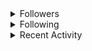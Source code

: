 <details><summary>Followers</summary><a href="https://github.com/eebalboni"><img src="https://avatars.githubusercontent.com/u/84345297?v=4" alt="eebalboni" style="width:42px;height:42px"></a><a href="https://github.com/PriscillaE1"><img src="https://avatars.githubusercontent.com/u/91395861?v=4" alt="PriscillaE1" style="width:42px;height:42px"></a></details>
<details><summary>Following</summary><a href="https://github.com/3b1b"><img src="https://avatars.githubusercontent.com/u/11601040?v=4" alt="3b1b" style="width:42px;height:42px"></a><a href="https://github.com/a-r-t"><img src="https://avatars.githubusercontent.com/u/26610904?v=4" alt="a-r-t" style="width:42px;height:42px"></a><a href="https://github.com/swirty"><img src="https://avatars.githubusercontent.com/u/35018264?v=4" alt="swirty" style="width:42px;height:42px"></a><a href="https://github.com/BobdaFett"><img src="https://avatars.githubusercontent.com/u/57099895?v=4" alt="BobdaFett" style="width:42px;height:42px"></a><a href="https://github.com/Clemeit"><img src="https://avatars.githubusercontent.com/u/60582814?v=4" alt="Clemeit" style="width:42px;height:42px"></a><a href="https://github.com/eebalboni"><img src="https://avatars.githubusercontent.com/u/84345297?v=4" alt="eebalboni" style="width:42px;height:42px"></a><a href="https://github.com/PriscillaE1"><img src="https://avatars.githubusercontent.com/u/91395861?v=4" alt="PriscillaE1" style="width:42px;height:42px"></a></details>
<details><summary>Recent Activity</summary><details><summary>Pushed 1 commits to <a href="https://github.com/LittleTealeaf/baritone">LittleTealeaf/baritone</a></summary></details><details><summary>Pushed 1 commits to <a href="https://github.com/LittleTealeaf/baritone">LittleTealeaf/baritone</a></summary></details><details><summary>Pushed 1 commits to <a href="https://github.com/LittleTealeaf/baritone">LittleTealeaf/baritone</a></summary></details><details><summary>Pushed 1 commits to <a href="https://github.com/LittleTealeaf/baritone">LittleTealeaf/baritone</a></summary></details><details><summary>Pushed 1 commits to <a href="https://github.com/LittleTealeaf/EC-272">LittleTealeaf/EC-272</a></summary></details><details><summary>Pushed 1 commits to <a href="https://github.com/LittleTealeaf/SER-210-Assignment-01">LittleTealeaf/SER-210-Assignment-01</a></summary></details><details><summary>Pushed 1 commits to <a href="https://github.com/LittleTealeaf/SER-210-Assignment-01">LittleTealeaf/SER-210-Assignment-01</a></summary></details><details><summary>Pushed 1 commits to <a href="https://github.com/LittleTealeaf/SER-210-Assignment-01">LittleTealeaf/SER-210-Assignment-01</a></summary></details><details><summary>Pushed 1 commits to <a href="https://github.com/LittleTealeaf/SER-210-Assignment-01">LittleTealeaf/SER-210-Assignment-01</a></summary></details><details><summary>Pushed 1 commits to <a href="https://github.com/LittleTealeaf/SER-210-Assignment-01">LittleTealeaf/SER-210-Assignment-01</a></summary></details></details>
